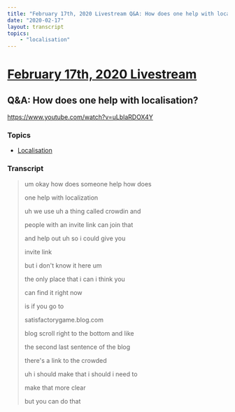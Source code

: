 ```yaml
---
title: "February 17th, 2020 Livestream Q&A: How does one help with localisation?"
date: "2020-02-17"
layout: transcript
topics:
    - "localisation"
---
```

# [February 17th, 2020 Livestream](../2020-02-17.md)
## Q&A: How does one help with localisation?
https://www.youtube.com/watch?v=uLblaRDOX4Y

### Topics
* [Localisation](../topics/localisation.md)

### Transcript

> um okay how does someone help how does
> 
> one help with localization
> 
> uh we use uh a thing called crowdin and
> 
> people with an invite link can join that
> 
> and help out uh so i could give you
> 
> invite link
> 
> but i don't know it here um
> 
> the only place that i can i think you
> 
> can find it right now
> 
> is if you go to
> 
> satisfactorygame.blog.com
> 
> blog scroll right to the bottom and like
> 
> the second last sentence of the blog
> 
> there's a link to the crowded
> 
> uh i should make that i should i need to
> 
> make that more clear
> 
> but you can do that
> 
